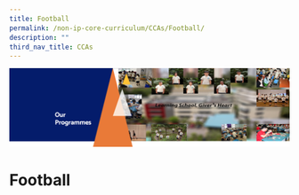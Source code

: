 ```yaml
---
title: Football
permalink: /non-ip-core-curriculum/CCAs/Football/
description: ""
third_nav_title: CCAs
---
```

![](/images/OurProgrammes1.png)

Football
========